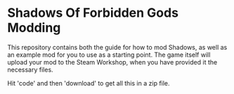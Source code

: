# Shadows Of Forbidden Gods Modding
This repository contains both the guide for how to mod Shadows, as well as an example mod for you to use as a starting point. The game itself will upload your mod to the Steam Workshop, when you have provided it the necessary files.

Hit 'code' and then 'download' to get all this in a zip file.

